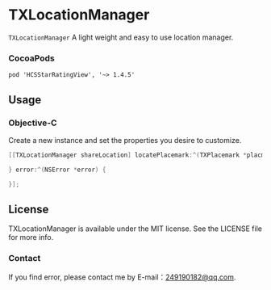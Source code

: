 # TXLocationManager
`TXLocationManager` A light weight and easy to use location manager.

### CocoaPods

```
pod 'HCSStarRatingView', '~> 1.4.5'

```

## Usage

### Objective-C

Create a new instance and set the properties you desire to customize.

```objective-c
[[TXLocationManager shareLocation] locatePlacemark:^(TXPlacemark *placmark) {

} error:^(NSError *error) {

}];
```

## License
TXLocationManager is available under the MIT license. See the LICENSE file for more info.

### Contact

If you find error, please contact me by E-mail：249190182@qq.com.
